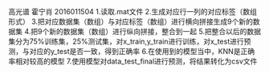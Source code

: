 高光谱  霍宁肖   2016011504
1.读取.mat文件
2.生成对应行一列的对应标签（数组形式）
3.把对应数据集（数组）与对应标签（数组）进行横向拼接生成9个新的数据集
4.把9个新的数据集（数组）进行纵向拼接，整合到一起
5.把整合以后的数据集分为75%训练集，25%测试集，对x_train,y_train进行训练，对x_test进行预测，与对应的y_test是否一致，得到正确率
6.在使用到的模型当中，KNN是正确率相对较高的模型
7.使用模型对data_test_final进行预测，将结果转化为csv文件